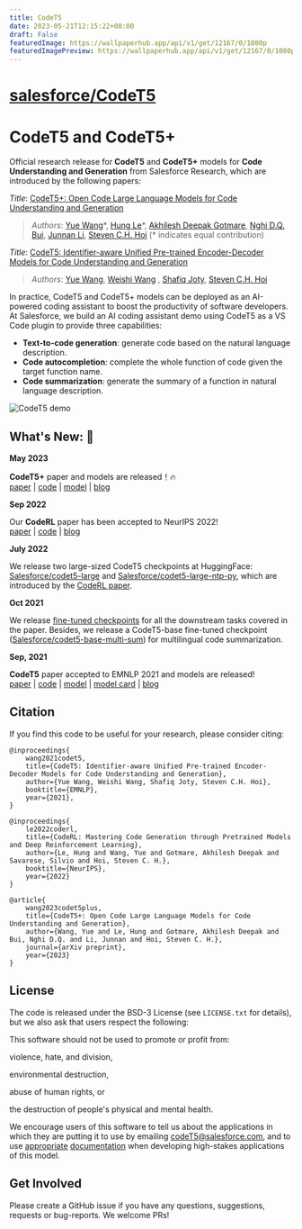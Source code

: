 ```yaml
---
title: CodeT5
date: 2023-05-21T12:15:22+08:00
draft: False
featuredImage: https://wallpaperhub.app/api/v1/get/12167/0/1080p
featuredImagePreview: https://wallpaperhub.app/api/v1/get/12167/0/1080p
---
```


# [salesforce/CodeT5](https://github.com/salesforce/CodeT5)

# CodeT5 and CodeT5+

Official research release for  **CodeT5** and **CodeT5+** models for **Code Understanding and Generation** from Salesforce Research, which are introduced by the following papers:

*Title*: [CodeT5+: Open Code Large Language Models for Code Understanding and Generation](https://arxiv.org/pdf/2305.07922.pdf)

> *Authors*: [Yue Wang](https://yuewang-cuhk.github.io/)\*, [Hung Le](https://sites.google.com/view/henryle2018/home?pli=1)\*, [Akhilesh Deepak Gotmare](https://akhileshgotmare.github.io/), [Nghi D.Q. Bui](https://bdqnghi.github.io/), [Junnan Li](https://sites.google.com/site/junnanlics), [Steven C.H. Hoi](https://sites.google.com/view/stevenhoi/home) (* indicates equal contribution)

*Title*: [CodeT5: Identifier-aware Unified Pre-trained Encoder-Decoder Models for Code Understanding and Generation](https://arxiv.org/pdf/2109.00859.pdf)

> *Authors*: [Yue Wang](https://yuewang-cuhk.github.io/), [Weishi Wang](https://www.linkedin.com/in/weishi-wang/)
, [Shafiq Joty](https://raihanjoty.github.io/), [Steven C.H. Hoi](https://sites.google.com/view/stevenhoi/home)


In practice, CodeT5 and CodeT5+ models can be deployed as an AI-powered coding assistant to boost the productivity of software developers.
At Salesforce, we build an AI coding assistant demo using CodeT5 as a VS Code plugin to provide three capabilities:

- **Text-to-code generation**: generate code based on the natural language description.
- **Code autocompletion**: complete the whole function of code given the target function name.
- **Code summarization**: generate the summary of a function in natural language description.

![CodeT5 demo](./codet5.gif)

## What's New: 🎉 

**May 2023**

**CodeT5+** paper and models are released！🔥 <br>
[paper](https://arxiv.org/pdf/2305.07922.pdf) | [code](https://github.com/salesforce/CodeT5/tree/main/CodeT5+) | [model](https://huggingface.co/models?sort=downloads&search=codet5p) | [blog](https://blog.salesforceairesearch.com/codet5-open-code-large-language-models/)

**Sep 2022**

Our **CodeRL** paper has been accepted to NeurIPS 2022! <br>
[paper](https://arxiv.org/pdf/2207.01780.pdf) | [code](https://github.com/salesforce/CodeRL) | [blog](https://blog.salesforceairesearch.com/coderl) 


**July 2022**

We release two large-sized CodeT5 checkpoints at HuggingFace: [Salesforce/codet5-large](https://huggingface.co/Salesforce/codet5-large) and [Salesforce/codet5-large-ntp-py](https://huggingface.co/Salesforce/codet5-large-ntp-py), which are introduced by the [CodeRL paper](https://arxiv.org/pdf/2207.01780.pdf).

**Oct 2021**

We release [fine-tuned checkpoints](https://console.cloud.google.com/storage/browser/sfr-codet5-data-research/finetuned_models)
for all the downstream tasks covered in the paper.
Besides, we release a CodeT5-base fine-tuned
checkpoint ([Salesforce/codet5-base-multi-sum](https://huggingface.co/Salesforce/codet5-base-multi-sum)) for
multilingual code summarization. 


**Sep, 2021**

**CodeT5** paper accepted to EMNLP 2021 and models are released! <br>
[paper](https://arxiv.org/pdf/2109.00859.pdf) | [code](https://github.com/salesforce/CodeT5/tree/main/CodeT5) | [model](https://huggingface.co/models?sort=downloads&search=codet5) | [model card](https://github.com/salesforce/CodeT5/blob/main/CodeT5/CodeT5_model_card.pdf) | [blog](https://blog.salesforceairesearch.com/codet5/) 





## Citation

If you find this code to be useful for your research, please consider citing:

```
@inproceedings{
    wang2021codet5,
    title={CodeT5: Identifier-aware Unified Pre-trained Encoder-Decoder Models for Code Understanding and Generation}, 
    author={Yue Wang, Weishi Wang, Shafiq Joty, Steven C.H. Hoi},
    booktitle={EMNLP},
    year={2021},
}

@inproceedings{
    le2022coderl,
    title={CodeRL: Mastering Code Generation through Pretrained Models and Deep Reinforcement Learning},
    author={Le, Hung and Wang, Yue and Gotmare, Akhilesh Deepak and Savarese, Silvio and Hoi, Steven C. H.},
    booktitle={NeurIPS},
    year={2022}
}

@article{
    wang2023codet5plus,
    title={CodeT5+: Open Code Large Language Models for Code Understanding and Generation},
    author={Wang, Yue and Le, Hung and Gotmare, Akhilesh Deepak and Bui, Nghi D.Q. and Li, Junnan and Hoi, Steven C. H.},
    journal={arXiv preprint},
    year={2023}
}
```

## License

The code is released under the BSD-3 License (see `LICENSE.txt` for details), but we also ask that users respect the
following:

This software should not be used to promote or profit from:

violence, hate, and division,

environmental destruction,

abuse of human rights, or

the destruction of people's physical and mental health.

We encourage users of this software to tell us about the applications in which they are putting it to use by emailing
codeT5@salesforce.com, and to
use [appropriate](https://arxiv.org/abs/1810.03993) [documentation](https://www.partnershiponai.org/about-ml/) when
developing high-stakes applications of this model.


## Get Involved

Please create a GitHub issue if you have any questions, suggestions, requests or bug-reports. We welcome PRs!


